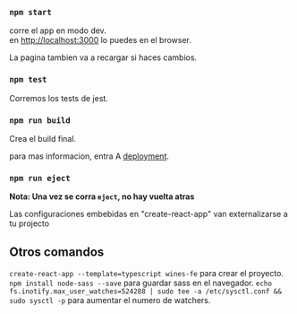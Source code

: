 ### `npm start`

corre el app en modo dev.<br />
en [http://localhost:3000](http://localhost:3000) lo puedes en el browser.

La pagina tambien va a recargar si haces cambios.<br />

### `npm test`

Corremos los tests de jest.

### `npm run build`

Crea el build final.

para mas informacion, entra A [deployment](https://facebook.github.io/create-react-app/docs/deployment).

### `npm run eject`

**Nota: Una vez se corra `eject`, no hay vuelta atras**

Las configuraciones embebidas en "create-react-app" van externalizarse a tu projecto

## Otros comandos
`create-react-app --template=typescript wines-fe` para crear el proyecto.
`npm install node-sass --save` para guardar sass en el navegador.
`echo fs.inotify.max_user_watches=524288 | sudo tee -a /etc/sysctl.conf && sudo sysctl -p` para aumentar el numero de watchers.
